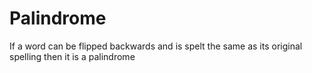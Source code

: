 # Palindrome
If a word can be flipped backwards and is spelt the same as its original spelling then it is a palindrome 
